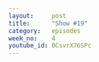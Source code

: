 ```yaml
---
layout:     post
title:      "Show #19"
category:   episodes
week_no:    4
youtube_id: 0CsvrX76SPc
---
```

